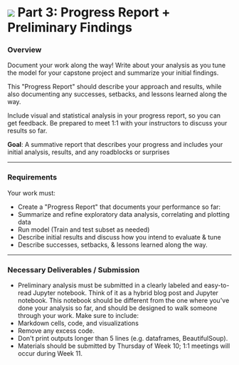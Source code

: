 # ![](https://ga-dash.s3.amazonaws.com/production/assets/logo-9f88ae6c9c3871690e33280fcf557f33.png) Part 3: Progress Report + Preliminary Findings

### Overview

Document your work along the way! Write about your analysis as you tune the model for your capstone project and summarize your initial findings.

This "Progress Report" should describe your approach and results, while also documenting any successes, setbacks, and lessons learned along the way.

Include visual and statistical analysis in your progress report, so you can get feedback. Be prepared to meet 1:1 with your instructors to discuss your results so far.

**Goal**: A summative report that describes your progress and includes your initial analysis, results, and any roadblocks or surprises

---

### Requirements

Your work must:

- Create a "Progress Report" that documents your performance so far:
 - Summarize and refine exploratory data analysis, correlating and plotting data
 - Run model (Train and test subset as needed)
 - Describe initial results and discuss how you intend to evaluate & tune
 - Describe successes, setbacks, & lessons learned along the way.

---

### Necessary Deliverables / Submission

- Preliminary analysis must be submitted in a clearly labeled and easy-to-read Jupyter notebook. Think of it as a hybrid blog post and Jupyter notebook. This notebook should be different from the one where you've done your analysis so far, and should be designed to walk someone through your work. Make sure to include:
 - Markdown cells, code, and visualizations
 - Remove any excess code. 
 - Don't print outputs longer than 5 lines (e.g. dataframes, BeautifulSoup). 
- Materials should be submitted by Thursday of Week 10; 1:1 meetings will occur during Week 11.
